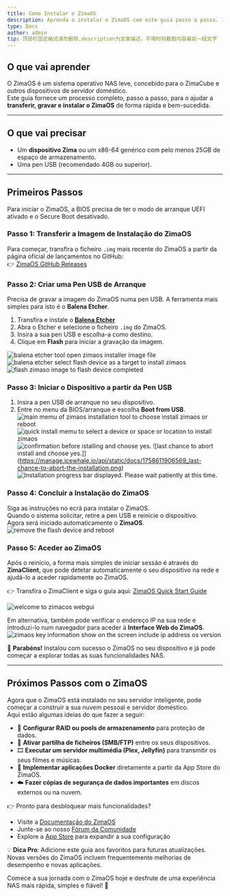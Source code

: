 ```yaml
---
title: Como Instalar o ZimaOS
description: Aprenda a instalar o ZimaOS com este guia passo a passo. Inclui download da imagem, gravação numa pen USB, processo de instalação e início de sessão via ZimaClient ou endereço IP.
type: Docs
author: admin
tip: 顶部栏固定格式请勿删除,description为文章描述，不填时将截取内容最前一段文字
---
```


## O que vai aprender
O ZimaOS é um sistema operativo NAS leve, concebido para o ZimaCube e outros dispositivos de servidor doméstico.  
Este guia fornece um processo completo, passo a passo, para o ajudar a **transferir, gravar e instalar o ZimaOS** de forma rápida e bem-sucedida.

---

## O que vai precisar
- Um **dispositivo Zima** ou um x86-64 genérico com pelo menos 25GB de espaço de armazenamento.  
- Uma pen USB (recomendado 4GB ou superior).  

---

## Primeiros Passos
Para iniciar o ZimaOS, a BIOS precisa de ter o modo de arranque UEFI ativado e o Secure Boot desativado.

### Passo 1: Transferir a Imagem de Instalação do ZimaOS
Para começar, transfira o ficheiro `.img` mais recente do ZimaOS a partir da página oficial de lançamentos no GitHub:  
👉 [ZimaOS GitHub Releases](https://github.com/IceWhaleTech/ZimaOS/releases)

### Passo 2: Criar uma Pen USB de Arranque
Precisa de gravar a imagem do ZimaOS numa pen USB. A ferramenta mais simples para isto é o **Balena Etcher**.

1. Transfira e instale o [**Balena Etcher**](https://etcher.balena.io/#download-etcher)  
2. Abra o Etcher e selecione o ficheiro `.img` do ZimaOS.  
3. Insira a sua pen USB e escolha-a como destino.  
4. Clique em **Flash** para iniciar a gravação da imagem.  

![balena etcher tool open zimaos installer image file](https://manage.icewhale.io/api/static/docs/1758610770697_open-balenaetcher-and-mount-zimaos-installer-img.png)
![balena etcher select flash device as a target to install zimaos](https://manage.icewhale.io/api/static/docs/1758610775577_select-target-usb-device-for-zimaos-image.png)
![flash zimaso image to flash device completed](https://manage.icewhale.io/api/static/docs/1758610785477_flash-zimaos-installer-img-completed.png)

### Passo 3: Iniciar o Dispositivo a partir da Pen USB
1. Insira a pen USB de arranque no seu dispositivo.  
2. Entre no menu da BIOS/arranque e escolha **Boot from USB**.  
![main memu of zimaos installation tool to choose install zimaos or reboot](https://manage.icewhale.io/api/static/docs/1758611834229_select-boot-to-install-zimaos.png)
![quick install memu to select a device or space or location to install zimaos](https://manage.icewhale.io/api/static/docs/1758611857595_select-space-to-install-zimaos.png)
![confirmation before istalling and choose yes.](https://manage.icewhale.io/api/static/docs/1758611899595_confirmaton-before-install.png)
![last chance to abort install and choose yes.]](https://manage.icewhale.io/api/static/docs/1758611906569_last-chance-to-abort-the-installation.png)
![Installation progress bar displayed. Please wait patiently at this time.](https://manage.icewhale.io/api/static/docs/1758611912717_installing.png)

### Passo 4: Concluir a Instalação do ZimaOS
Siga as instruções no ecrã para instalar o ZimaOS.  
Quando o sistema solicitar, retire a pen USB e reinicie o dispositivo.  
Agora será iniciado automaticamente o **ZimaOS**.  
![remove the flash device and reboot](https://manage.icewhale.io/api/static/docs/1758613053107_installation-zimaos-done.png)

### Passo 5: Aceder ao ZimaOS
Após o reinício, a forma mais simples de iniciar sessão é através do **ZimaClient**, que pode detetar automaticamente o seu dispositivo na rede e ajudá-lo a aceder rapidamente ao ZimaOS.  

👉 Transfira o ZimaClient e siga o guia aqui: [ZimaOS Quick Start Guide](https://www.zimaspace.com/docs/zimaos/Get-Started)  

![welcome to zimacos webgui](https://manage.icewhale.io/api/static/docs/1758611011147_Zimaos-webUI.png)

Em alternativa, também pode verificar o endereço IP na sua rede e introduzi-lo num navegador para aceder à **Interface Web do ZimaOS**.  
![zimaos key information show on the screen include ip address os version](https://manage.icewhale.io/api/static/docs/1758611045998_zimaos-Information-Display-Interface.png)

🎉 **Parabéns!** Instalou com sucesso o ZimaOS no seu dispositivo e já pode começar a explorar todas as suas funcionalidades NAS.

---

## Próximos Passos com o ZimaOS

Agora que o ZimaOS está instalado no seu servidor inteligente, pode começar a construir a sua nuvem pessoal e servidor doméstico.  
Aqui estão algumas ideias do que fazer a seguir:

- 🔧 **Configurar RAID ou pools de armazenamento** para proteção de dados.  
- 📂 **Ativar partilha de ficheiros (SMB/FTP)** entre os seus dispositivos.  
- 🎞️ **Executar um servidor multimédia (Plex, Jellyfin)** para transmitir os seus filmes e músicas.  
- 🐳 **Implementar aplicações Docker** diretamente a partir da App Store do ZimaOS.  
- ☁️ **Fazer cópias de segurança de dados importantes** em discos externos ou na nuvem.  

👉 Pronto para desbloquear mais funcionalidades?  
- Visite a [Documentação do ZimaOS](https://www.zimaspace.com/docs/zimaos/Romote-Access)  
- Junte-se ao nosso [Fórum da Comunidade](https://community.zimaspace.com/)  
- Explore a [App Store](https://awesome.casaos.io/content/3rd-party-app-stores/list.html) para expandir a sua configuração  

💡 **Dica Pro**: Adicione este guia aos favoritos para futuras atualizações. Novas versões do ZimaOS incluem frequentemente melhorias de desempenho e novas aplicações.  

Comece a sua jornada com o ZimaOS hoje e desfrute de uma experiência NAS mais rápida, simples e fiável! 🚀